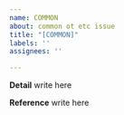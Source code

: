 ```yaml
---
name: COMMON
about: common ot etc issue
title: "[COMMON]"
labels: ''
assignees: ''

---
```


**Detail**
write here

**Reference**
write here
